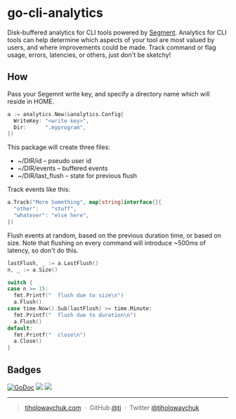 
# go-cli-analytics

Disk-buffered analytics for CLI tools powered by [Segment](https://segment.com). Analytics for CLI tools can help determine which aspects of your tool are most valued by users, and where improvements could be made. Track command or flag usage, errors, latencies, or others, just don't be sketchy!

## How

Pass your Segemnt write key, and specify a directory name which will reside in HOME.

```go
a := analytics.New(&analytics.Config{
  WriteKey: "<write key>",
  Dir:      ".myprogram",
})
```

This package will create three files:

- ~/DIR/id – pseudo user id
- ~/DIR/events – buffered events
- ~/DIR/last_flush – state for previous flush

Track events like this:

```go
a.Track("More Something", map[string]interface{}{
  "other":    "stuff",
  "whatever": "else here",
})
```

Flush events at random, based on the previous duration time, or based on size. Note that flushing on every command will introduce ~500ms of latency, so don't do this.

```go
lastFlush, _ := a.LastFlush()
n, _ := a.Size()

switch {
case n >= 15:
  fmt.Printf("  flush due to size\n")
  a.Flush()
case time.Now().Sub(lastFlush) >= time.Minute:
  fmt.Printf("  flush due to duration\n")
  a.Flush()
default:
  fmt.Printf("  close\n")
  a.Close()
}
```

## Badges

[![GoDoc](https://godoc.org/github.com/tj/go-cli-analytics?status.svg)](https://godoc.org/github.com/tj/go-cli-analytics)
![](https://img.shields.io/badge/license-MIT-blue.svg)
![](https://img.shields.io/badge/status-stable-green.svg)

---

> [tjholowaychuk.com](http://tjholowaychuk.com) &nbsp;&middot;&nbsp;
> GitHub [@tj](https://github.com/tj) &nbsp;&middot;&nbsp;
> Twitter [@tjholowaychuk](https://twitter.com/tjholowaychuk)
